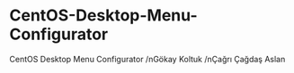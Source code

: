 # CentOS-Desktop-Menu-Configurator
CentOS Desktop Menu Configurator
/nGökay Koltuk
/nÇağrı Çağdaş Aslan 
